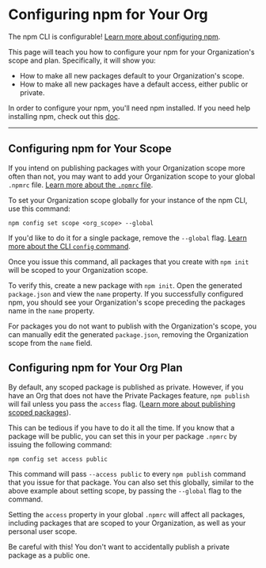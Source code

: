 # Configuring npm for Your Org

The npm CLI is configurable! [Learn more about configuring npm].

This page will teach you how to configure your npm for your 
Organization's scope and plan. Specifically, it will show you:

- How to make all new packages default to your Organization's scope. 
- How to make all new packages have a default access, either public or 
  private.

In order to configure your npm, you'll need npm installed. If you need
help installing npm, check out this [doc][1].

<hr/>

## Configuring npm for Your Scope

If you intend on publishing packages with your Organization scope more
often than not, you may want to add your Organization scope to your
global `.npmrc` file. [Learn more about the `.npmrc` file].

To set your Organization scope globally for your instance of the npm
CLI, use this command:

```
npm config set scope <org_scope> --global
```

If you'd like to do it for a single package, remove the `--global`
flag. [Learn more about the CLI `config` command].

Once you issue this command, all packages that you create with 
`npm init` will be scoped to your Organization scope. 

To verify this, create a new package with `npm init`. Open the
generated `package.json` and view the `name` property. If you 
successfully configured npm, you should see your Organization's
scope preceding the packages name in the `name` property.

For packages you do not want to publish with the Organization's
scope, you can manually edit the generated `package.json`, removing
the Organization scope from the `name` field.

## Configuring npm for Your Org Plan

By default, any scoped package is published as private. However, if you have
an Org that does not have the Private Packages feature, `npm publish` will
fail unless you pass the `access` flag.
([Learn more about publishing scoped packages]).

This can be tedious if you have to do it all the time. If you know that a 
package will be public, you can set this in your per package `.npmrc` by
issuing the following command:

```
npm config set access public
```

This command will pass `--access public` to every `npm publish` command that
you issue for that package. You can also set this globally, similar to the
above example about setting scope, by passing the `--global` flag to the command.

Setting the `access` property in your global `.npmrc` will affect all packages,
including packages that are scoped to your Organization, as well as your personal
user scope.

Be careful with this! You don't want to accidentally publish a private package
as a public one.

[1]: https://www.npmjs.com/get-npm
[Learn more about the `.npmrc` file]: https://docs.npmjs.com/files/npmrc
[Learn more about the CLI `config` command]: https://docs.npmjs.com/cli/config
[Learn more about configuring npm]: https://docs.npmjs.com/misc/config
[Learn more about publishing scoped packages]: publishing-an-org-scoped-package.md
